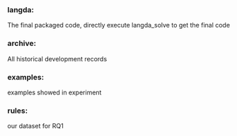 ### langda: 
The final packaged code, directly execute langda_solve to get the final code

### archive: 
All historical development records

### examples: 
examples showed in experiment

### rules:
our dataset for RQ1